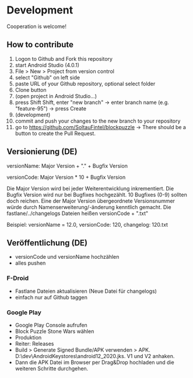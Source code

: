 # Development
Cooperation is welcome!

## How to contribute

1. Logon to Github and Fork this repository
2. start Android Studio (4.0.1)
3. File > New > Project from version control
4. select "Github" on left side
5. paste URL of your Github repository, optional select folder
6. Clone button
7. (open project in Android Studio...)
8. press Shift Shift, enter "new branch" -> enter branch name (e.g. "feature-95") -> press Create
9. (development)
10. commit and push your changes to the new branch to your repository
11. go to https://github.com/SoltauFintel/blockpuzzle -> There should be a button to create the Pull Request.

## Versionierung (DE)

versionName: Major Version + "." + Bugfix Version

versionCode: Major Version * 10 + Bugfix Version

Die Major Version wird bei jeder Weiterentwicklung inkrementiert.
Die Bugfix Version wird nur bei Bugfixes hochgezählt. 10 Bugfixes (0-9) sollten doch reichen.
Eine der Major Version übergeordnete Versionsnummer würde durch Namenserweiterung/-änderung
kenntlich gemacht.
Die fastlane/../changelogs Dateien heißen versionCode + ".txt"

Beispiel: versionName = 12.0, versionCode: 120, changelog: 120.txt

## Veröffentlichung (DE)

- versionCode und versionName hochzählen
- alles pushen

### F-Droid
- Fastlane Dateien aktualisieren (Neue Datei für changelogs)
- einfach nur auf Github taggen

### Google Play
- Google Play Console aufrufen
- Block Puzzle Stone Wars wählen
- Produktion
- Reiter: Releases
- Build > Generate Signed Bundle/APK verwenden > APK. D:\dev\AndroidKeystores\android12_2020.jks. V1 und V2 anhaken.
- Dann die APK Datei im Browser per Drag&Drop hochladen und die weiteren Schritte durchgehen.
